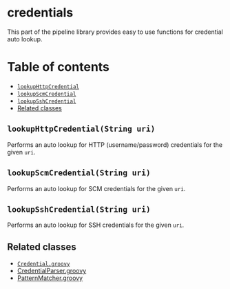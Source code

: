 # credentials

This part of the pipeline library provides easy to use functions for credential auto lookup.

# Table of contents

* [`lookupHttpCredential`](#lookuphttpcredentialstring-uri)
* [`lookupScmCredential`](#lookupscmcredentialstring-uri)
* [`lookupSshCredential`](#lookupsshcredentialstring-uri)
* [Related classes](#related-classes)

## `lookupHttpCredential(String uri)`

Performs an auto lookup for HTTP (username/password) credentials for the
given `uri`.

## `lookupScmCredential(String uri)`

Performs an auto lookup for SCM credentials for the given `uri`.

## `lookupSshCredential(String uri)`

Performs an auto lookup for SSH credentials for the given `uri`.

## Related classes
* [`Credential.groovy`](../src/com/dettonville/dcapi/pipeline/credentials/Credential.groovy)
* [CredentialParser.groovy](../src/com/dettonville/dcapi/pipeline/credentials/CredentialParser.groovy)
* [PatternMatcher.groovy](../src/com/dettonville/dcapi/pipeline/utils/PatternMatcher.groovy)
